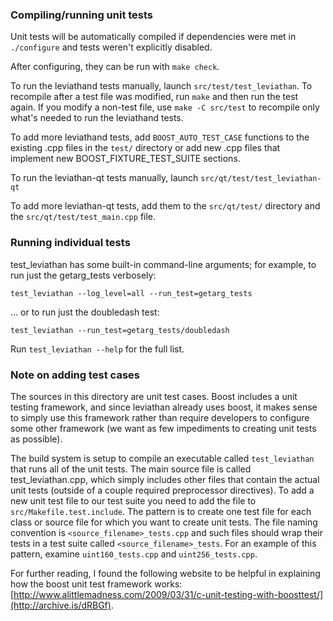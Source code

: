 ### Compiling/running unit tests

Unit tests will be automatically compiled if dependencies were met in `./configure`
and tests weren't explicitly disabled.

After configuring, they can be run with `make check`.

To run the leviathand tests manually, launch `src/test/test_leviathan`. To recompile
after a test file was modified, run `make` and then run the test again. If you
modify a non-test file, use `make -C src/test` to recompile only what's needed
to run the leviathand tests.

To add more leviathand tests, add `BOOST_AUTO_TEST_CASE` functions to the existing
.cpp files in the `test/` directory or add new .cpp files that
implement new BOOST_FIXTURE_TEST_SUITE sections.

To run the leviathan-qt tests manually, launch `src/qt/test/test_leviathan-qt`

To add more leviathan-qt tests, add them to the `src/qt/test/` directory and
the `src/qt/test/test_main.cpp` file.

### Running individual tests

test_leviathan has some built-in command-line arguments; for
example, to run just the getarg_tests verbosely:

    test_leviathan --log_level=all --run_test=getarg_tests

... or to run just the doubledash test:

    test_leviathan --run_test=getarg_tests/doubledash

Run `test_leviathan --help` for the full list.

### Note on adding test cases

The sources in this directory are unit test cases.  Boost includes a
unit testing framework, and since leviathan already uses boost, it makes
sense to simply use this framework rather than require developers to
configure some other framework (we want as few impediments to creating
unit tests as possible).

The build system is setup to compile an executable called `test_leviathan`
that runs all of the unit tests.  The main source file is called
test_leviathan.cpp, which simply includes other files that contain the
actual unit tests (outside of a couple required preprocessor
directives). To add a new unit test file to our test suite you need
to add the file to `src/Makefile.test.include`. The pattern is to
create one test file for each class or source file for which you want
to create unit tests.  The file naming convention is
`<source_filename>_tests.cpp` and such files should wrap their tests
in a test suite called `<source_filename>_tests`.  For an example of
this pattern, examine `uint160_tests.cpp` and `uint256_tests.cpp`.

For further reading, I found the following website to be helpful in
explaining how the boost unit test framework works:
[http://www.alittlemadness.com/2009/03/31/c-unit-testing-with-boosttest/](http://archive.is/dRBGf).
